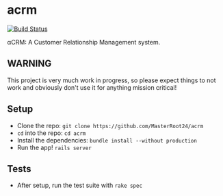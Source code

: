 # acrm

[![Build Status](https://travis-ci.org/MasterRoot24/acrm.svg?branch=master)](https://travis-ci.org/MasterRoot24/acrm)

αCRM: A Customer Relationship Management system.

## WARNING

This project is very much work in progress, so please expect things to not work and obviously don't use it for anything
mission critical!

## Setup
* Clone the repo: `git clone https://github.com/MasterRoot24/acrm`
* `cd` into the repo: `cd acrm`
* Install the dependencies: `bundle install --without production`
* Run the app! `rails server`

## Tests
* After setup, run the test suite with `rake spec`

